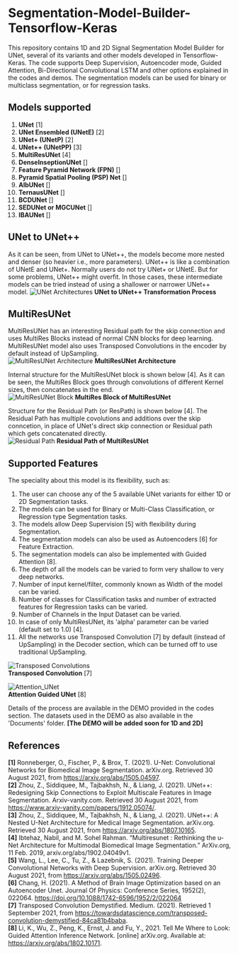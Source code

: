 # Segmentation-Model-Builder-Tensorflow-Keras
This repository contains 1D and 2D Signal Segmentation Model Builder for UNet, several of its variants and other models developed in Tensorflow-Keras. The code supports Deep Supervision, Autoencoder mode, Guided Attention, Bi-Directional Convolutional LSTM and other options explained in the codes and demos. The segmentation models can be used for binary or multiclass segmentation, or for regression tasks.  

## Models supported
1. **UNet** [1]
2. **UNet Ensembled (UNetE)** [2]
3. **UNet+ (UNetP)** [2]
4. **UNet++ (UNetPP)** [3]
5. **MultiResUNet** [4]
6. **DenseInseptionUNet** []
7. **Feature Pyramid Network (FPN)** []
8. **Pyramid Spatial Pooling (PSP) Net** []
9. **AlbUNet** []
10. **TernausUNet** []
11. **BCDUNet** []
12. **SEDUNet or MGCUNet** []
13. **IBAUNet** []

## UNet to UNet++
As it can be seen, from UNet to UNet++, the models become more nested and denser (so heavier i.e., more parameters). UNet++ is like a combination of UNetE and UNet+. Normally users do not try UNet+ or UNetE. But for some problems, UNet++ might overfit. In those cases, these intermediate models can be tried instead of using a shallower or narrower UNet++ model.
![UNet Architectures](https://github.com/Sakib1263/UNet2D-Segmentation-Model-Builder-KERAS/blob/main/Documents/Images/UNet.jpg "UNet Models")
**UNet to UNet++ Transformation Process**  

## MultiResUNet
MultiResUNet has an interesting Residual path for the skip connection and uses MultiRes Blocks instead of normal CNN blocks for deep learning. MultiResUNet model also uses Transposed Convolutions in the encoder by default instead of UpSampling.  
![MultiResUNet Architecture](https://github.com/Sakib1263/UNet-2D-Segmentation-AutoEncoder-Model-Builder-KERAS/blob/main/Documents/Images/MultiResUNet.png "MultiResUNet Model")
**MultiResUNet Architecture**  

Internal structure for the MultiResUNet block is shown below [4]. As it can be seen, the MultiRes Block goes through convolutions of different Kernel sizes, then concatenates in the end.  
![MultiResUNet Block](https://github.com/Sakib1263/UNet-Segmentation-AutoEncoder-1D-2D-Tensorflow-Keras/blob/main/Documents/Images/MultiRes%20Block.jpg "MultiResUNet Block")
**MultiRes Block of MultiResUNet**  

Structure for the Residual Path (or ResPath) is shown below [4]. The Residual Path has multiple covolutions and additions over the skip conncetion, in place of UNet's direct skip connection or Residual path which gets concatenated directly.  
![Residual Path](https://github.com/Sakib1263/UNet-Segmentation-AutoEncoder-1D-2D-Tensorflow-Keras/blob/main/Documents/Images/Residual_Path.jpg "Residual Path")
**Residual Path of MultiResUNet**  

## Supported Features
The speciality about this model is its flexibility, such as:
1. The user can choose any of the 5 available UNet variants for either 1D or 2D Segmentation tasks.
2. The models can be used for Binary or Multi-Class Classification, or Regression type Segmentation tasks.
3. The models allow Deep Supervision [5] with flexibility during Segmentation.
4. The segmentation models can also be used as Autoencoders [6] for Feature Extraction.
5. The segmentation models can also be implemented with Guided Attention [8].
6. The depth of all the models can be varied to form very shallow to very deep networks.
7. Number of input kernel/filter, commonly known as Width of the model can be varied.
8. Number of classes for Classification tasks and number of extracted features for Regression tasks can be varied.
9. Number of Channels in the Input Dataset can be varied.  
10. In case of only MultiResUNet, its 'alpha' parameter can be varied (default set to 1.0) [4].  
11. All the networks use Transposed Convolution [7] by default (instead of UpSampling) in the Decoder section, which can be turned off to use traditional UpSampling.  

![Transposed Convolutions](https://github.com/Sakib1263/UNet-Segmentation-AutoEncoder-1D-2D-Tensorflow-Keras/blob/main/Documents/Images/Transposed_Convolution.png "Transposed Convolutions")  
**Transposed Convolution** [7]  

![Attention_UNet](https://github.com/Sakib1263/UNet-Segmentation-AutoEncoder-1D-2D-Tensorflow-Keras/blob/main/Documents/Images/AttentionUNet.png "Attention_UNet")  
**Attention Guided UNet** [8]  

Details of the process are available in the DEMO provided in the codes section. The datasets used in the DEMO as also available in the 'Documents' folder. **[The DEMO will be added soon for 1D and 2D]**

## References  
**[1]** Ronneberger, O., Fischer, P., & Brox, T. (2021). U-Net: Convolutional Networks for Biomedical Image Segmentation. arXiv.org. Retrieved 30 August 2021, from https://arxiv.org/abs/1505.04597.  
**[2]** Zhou, Z., Siddiquee, M., Tajbakhsh, N., & Liang, J. (2021). UNet++: Redesigning Skip Connections to Exploit Multiscale Features in Image Segmentation. Arxiv-vanity.com. Retrieved 30 August 2021, from https://www.arxiv-vanity.com/papers/1912.05074/.  
**[3]**  Zhou, Z., Siddiquee, M., Tajbakhsh, N., & Liang, J. (2021). UNet++: A Nested U-Net Architecture for Medical Image Segmentation. arXiv.org. Retrieved 30 August 2021, from https://arxiv.org/abs/1807.10165.  
**[4]** Ibtehaz, Nabil, and M. Sohel Rahman. “Multiresunet : Rethinking the u-Net Architecture for Multimodal Biomedical Image Segmentation.” ArXiv.org, 11 Feb. 2019, arxiv.org/abs/1902.04049v1.  
**[5]** Wang, L., Lee, C., Tu, Z., & Lazebnik, S. (2021). Training Deeper Convolutional Networks with Deep Supervision. arXiv.org. Retrieved 30 August 2021, from https://arxiv.org/abs/1505.02496.  
**[6]** Chang, H. (2021). A Method of Brain Image Optimization based on an Autoencoder Unet. Journal Of Physics: Conference Series, 1952(2), 022064. https://doi.org/10.1088/1742-6596/1952/2/022064  
**[7]** Transposed Convolution Demystified. Medium. (2021). Retrieved 1 September 2021, from https://towardsdatascience.com/transposed-convolution-demystified-84ca81b4baba.  
**[8]** Li, K., Wu, Z., Peng, K., Ernst, J. and Fu, Y., 2021. Tell Me Where to Look: Guided Attention Inference Network. [online] arXiv.org. Available at: <https://arxiv.org/abs/1802.10171>.  

